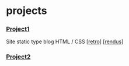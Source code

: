 # projects

### [Project1](project1)

Site static type blog HTML / CSS
[[retro](project1/retro.md)]
[[rendus](project1/rendus.md)]

### [Project2](project2)
